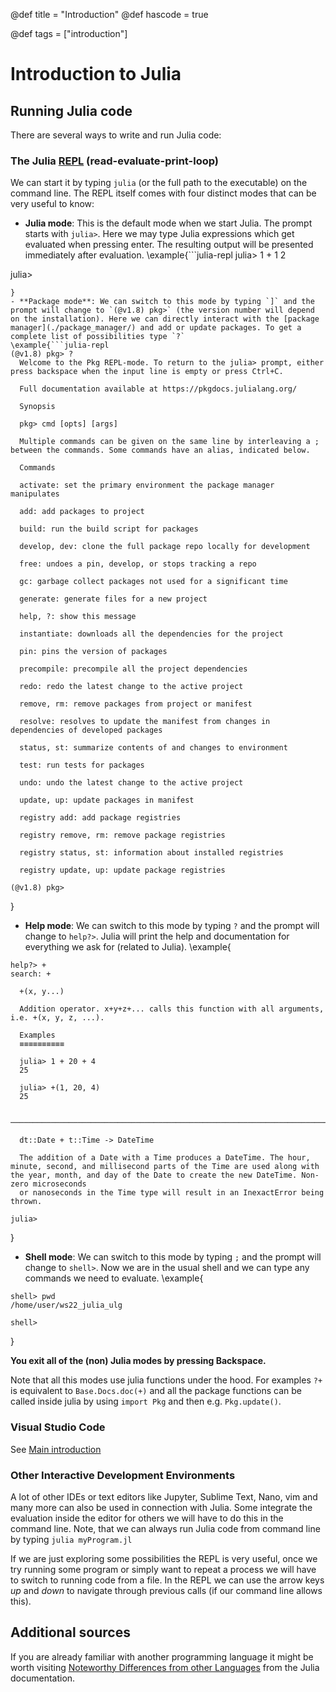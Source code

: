 @def title = "Introduction"
@def hascode = true

@def tags = ["introduction"]

# Introduction to Julia 

## Running Julia code

There are several ways to write and run Julia code:

### The Julia [REPL](https://docs.julialang.org/en/v1/stdlib/REPL/) (read-evaluate-print-loop)

We can start it by typing `julia` (or the full path to the executable) on the command line. The REPL itself comes with four distinct modes that can be very useful to know:
- **Julia mode**: This is the default mode when we start Julia. The prompt starts with `julia>`. Here we may type Julia expressions which get evaluated when pressing enter. The resulting output will be presented immediately after evaluation.
\example{```julia-repl
julia> 1 + 1
2

julia> 
```
}
- **Package mode**: We can switch to this mode by typing `]` and the prompt will change to `(@v1.8) pkg>` (the version number will depend on the installation). Here we can directly interact with the [package manager](./package_manager/) and add or update packages. To get a complete list of possibilities type `?`
\example{```julia-repl
(@v1.8) pkg> ?
  Welcome to the Pkg REPL-mode. To return to the julia> prompt, either press backspace when the input line is empty or press Ctrl+C.

  Full documentation available at https://pkgdocs.julialang.org/

  Synopsis

  pkg> cmd [opts] [args]

  Multiple commands can be given on the same line by interleaving a ; between the commands. Some commands have an alias, indicated below.

  Commands

  activate: set the primary environment the package manager manipulates

  add: add packages to project

  build: run the build script for packages

  develop, dev: clone the full package repo locally for development

  free: undoes a pin, develop, or stops tracking a repo

  gc: garbage collect packages not used for a significant time

  generate: generate files for a new project

  help, ?: show this message

  instantiate: downloads all the dependencies for the project

  pin: pins the version of packages

  precompile: precompile all the project dependencies

  redo: redo the latest change to the active project

  remove, rm: remove packages from project or manifest

  resolve: resolves to update the manifest from changes in dependencies of developed packages

  status, st: summarize contents of and changes to environment

  test: run tests for packages

  undo: undo the latest change to the active project

  update, up: update packages in manifest

  registry add: add package registries

  registry remove, rm: remove package registries

  registry status, st: information about installed registries

  registry update, up: update package registries

(@v1.8) pkg> 
```
}
- **Help mode**: We can switch to this mode by typing `?` and the prompt will change to `help?>`. Julia will print the help and documentation for everything we ask for (related to Julia).
\example{
```julia-repl
help?> +
search: +

  +(x, y...)

  Addition operator. x+y+z+... calls this function with all arguments, i.e. +(x, y, z, ...).

  Examples
  ≡≡≡≡≡≡≡≡≡≡

  julia> 1 + 20 + 4
  25
  
  julia> +(1, 20, 4)
  25

  ──────────────────────────────────────────────────────────────────────────────────────────────────────────────────────────────────────────────────────────────────────────────────────────────────────────────────────────────

  dt::Date + t::Time -> DateTime

  The addition of a Date with a Time produces a DateTime. The hour, minute, second, and millisecond parts of the Time are used along with the year, month, and day of the Date to create the new DateTime. Non-zero microseconds
  or nanoseconds in the Time type will result in an InexactError being thrown.

julia>
```
}
- **Shell mode**: We can switch to this mode by typing `;` and the prompt will change to `shell>`. Now we are in the usual shell and we can type any commands we need to evaluate.
\example{
```
shell> pwd
/home/user/ws22_julia_ulg

shell>
```
}

**You exit all of the (non) Julia modes by pressing Backspace.**

Note that all this modes use julia functions under the hood. For examples `?+` is equivalent to `Base.Docs.doc(+)`
and all the package functions can be called inside julia by using `import Pkg` and then e.g. `Pkg.update()`.

### Visual Studio Code 
See [Main introduction](../../#julia_and_vscode)

### Other Interactive Development Environments 
A lot of other IDEs or text editors like Jupyter, Sublime Text, Nano, vim and many more can also be used in connection with Julia. Some integrate the evaluation inside the editor for others we will have to do this in the command line. Note, that we can always run Julia code from command line by typing `julia myProgram.jl`

If we are just exploring some possibilities the REPL is very useful, once we try running some program or simply want to repeat a process we will have to switch to running code from a file. In the REPL we can use the arrow keys *up* and *down* to navigate through previous calls (if our command line allows this).

## Additional sources

If you are already familiar with another programming language it might be worth visiting [Noteworthy Differences from other Languages](https://docs.julialang.org/en/v1/manual/noteworthy-differences/) from the Julia documentation. 

